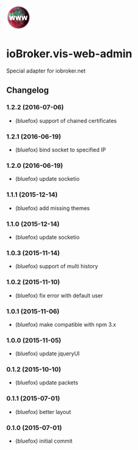 ![Logo](admin/vis-web-admin.png)
===========================
# ioBroker.vis-web-admin

Special adapter for iobroker.net

## Changelog
### 1.2.2 (2016-07-06)
* (bluefox) support of chained certificates

### 1.2.1 (2016-06-19)
* (bluefox) bind socket to specified IP

### 1.2.0 (2016-06-19)
* (bluefox) update socketio

### 1.1.1 (2015-12-14)
* (bluefox) add missing themes

### 1.1.0 (2015-12-14)
* (bluefox) update socketio

### 1.0.3 (2015-11-14)
* (bluefox) support of multi history

### 1.0.2 (2015-11-10)
* (bluefox) fix error with default user

### 1.0.1 (2015-11-06)
* (bluefox) make compatible with npm 3.x

### 1.0.0 (2015-11-05)
* (bluefox) update jqueryUI

### 0.1.2 (2015-10-10)
* (bluefox) update packets

### 0.1.1 (2015-07-01)
* (bluefox) better layout

### 0.1.0 (2015-07-01)
* (bluefox) initial commit


